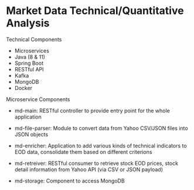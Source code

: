 # Market Data Technical/Quantitative Analysis

Technical Components
- Microservices
- Java (8 & 11)
- Spring Boot
- RESTful API
- Kafka
- MongoDB
- Docker

Microservice Components
- md-main: RESTful controller to provide entry point for the whole application

- md-file-parser: Module to convert data from Yahoo CSV/JSON files into JSON objects

- md-enricher: Application to add various kinds of technical indicators to EOD data, consolidate them based on different criterions 

- md-retreiver: RESTful consumer to retrieve stock EOD prices, stock detail information from Yahoo API (via CSV or JSON payload)

- md-storage: Component to access MongoDB
